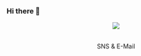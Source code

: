### Hi there 👋
<div align=center>
        <img src="https://capsule-render.vercel.app/api?type=transparent&text=[NAEUN's%20Github]&animation=twinkling&fontSize=90&fontColor=f7e600" />

</div>
<!-- <div align=center>
        <p>💪 Platforms & Languages 💪</p>
</div>
<div align="center">
        <img src="https://img.shields.io/badge/JAVA-007396?style=flat&logo=Conda-Forge&logoColor=white" />
        <img src="https://img.shields.io/badge/C++-00599C?style=flat&logo=cplusplus&logoColor=white" />
        <img src="https://img.shields.io/badge/C-A8B9CC?style=flat&logo=c&logoColor=white" />
        <img src="https://img.shields.io/badge/PYTHON-3776AB?style=flat&logo=python&logoColor=white" />
</div> -->
<br>
<div align=center>
        <p> SNS & E-Mail </p>
</div>

